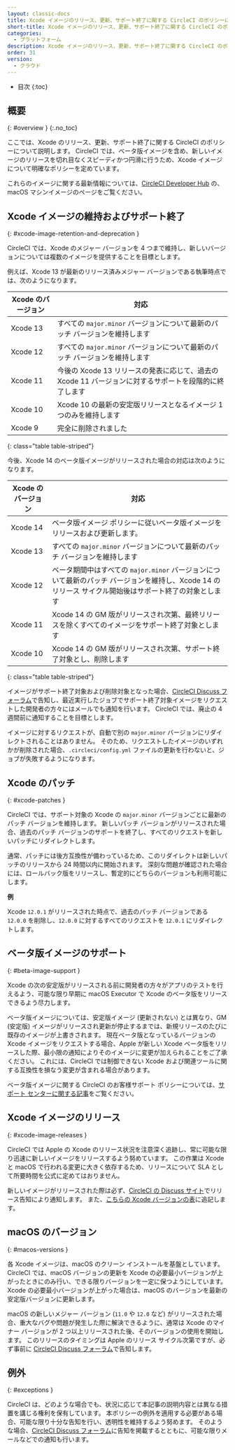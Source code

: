```yaml
---
layout: classic-docs
title: Xcode イメージのリリース、更新、サポート終了に関する CircleCI のポリシーについて
short-title: Xcode イメージのリリース、更新、サポート終了に関する CircleCI のポリシーについて
categories:
  - プラットフォーム
description: Xcode イメージのリリース、更新、サポート終了に関する CircleCI のポリシーについて
order: 31
version:
  - クラウド
---
```


* 目次
{:toc}

## 概要
{: #overview }
{:.no_toc}

ここでは、Xcode のリリース、更新、サポート終了に関する CircleCI のポリシーについて説明します。 CircleCI では、ベータ版イメージを含め、新しいイメージのリリースを切れ目なくスピーディかつ円滑に行うため、Xcode イメージについて明確なポリシーを定めています。

これらのイメージに関する最新情報については、[CircleCI Developer Hub](https://circleci.com/developer/machine/image/macos) の、macOS マシンイメージのページをご覧ください。

## Xcode イメージの維持およびサポート終了
{: #xcode-image-retention-and-deprecation }

CircleCI では、Xcode のメジャー バージョンを 4 つまで維持し、新しいバージョンについては複数のイメージを提供することを目標とします。

例えば、Xcode 13 が最新のリリース済みメジャー バージョンである執筆時点では、次のようになります。

| Xcode のバージョン | 対応                                                            |
| ------------ | ------------------------------------------------------------- |
| Xcode 13     | すべての `major.minor` バージョンについて最新のパッチ バージョンを維持します                |
| Xcode 12     | すべての `major.minor` バージョンについて最新のパッチ バージョンを維持します                |
| Xcode 11     | 今後の Xcode 13 リリースの発表に応じて、過去の Xcode 11 バージョンに対するサポートを段階的に終了します |
| Xcode 10     | Xcode 10 の最新の安定版リリースとなるイメージ 1 つのみを維持します                       |
| Xcode 9      | 完全に削除されました                                                    |
{: class="table table-striped"}

今後、Xcode 14 のベータ版イメージがリリースされた場合の対応は次のようになります。

| Xcode のバージョン | 対応                                                                                       |
| ------------ | ---------------------------------------------------------------------------------------- |
| Xcode 14     | ベータ版イメージ ポリシーに従いベータ版イメージをリリースおよび更新します。                                                   |
| Xcode 13     | すべての `major.minor` バージョンについて最新のパッチ バージョンを維持します                                           |
| Xcode 12     | ベータ期間中はすべての `major.minor` バージョンについて最新のパッチ バージョンを維持し、Xcode 14 のリリース サイクル開始後はサポート終了の対象とします |
| Xcode 11     | Xcode 14 の GM 版がリリースされ次第、最終リリースを除くすべてのイメージをサポート終了対象とします                                  |
| Xcode 10     | Xcode 14 の GM 版がリリースされ次第、サポート終了対象とし、削除します                                                |
{: class="table table-striped"}

イメージがサポート終了対象および削除対象となった場合、[CircleCI Discuss フォーラム](https://discuss.circleci.com/c/announcements/39)で告知し、最近実行したジョブでサポート終了対象イメージをリクエストした開発者の方々にはメールでも通知を行います。 CircleCI では、廃止の 4 週間前に通知することを目標とします。

イメージに対するリクエストが、自動で別の `major.minor` バージョンにリダイレクトされることはありません。 そのため、リクエストしたイメージのいずれかが削除された場合、`.circleci/config.yml` ファイルの更新を行わないと、ジョブが失敗するようになります。

## Xcode のパッチ
{: #xcode-patches }

CircleCI では、サポート対象の Xcode の `major.minor` バージョンごとに最新のパッチ バージョンを維持します。 新しいパッチ バージョンがリリースされた場合、過去のパッチ バージョンのサポートを終了し、すべてのリクエストを新しいパッチにリダイレクトします。

通常、パッチには後方互換性が備わっているため、このリダイレクトは新しいパッチのリリースから 24 時間以内に開始されます。 深刻な問題が確認された場合には、ロールバック版をリリースし、暫定的にどちらのバージョンも利用可能にします。

**例**

Xcode `12.0.1` がリリースされた時点で、過去のパッチ バージョンである `12.0.0` を削除し、`12.0.0` に対するすべてのリクエストを `12.0.1` にリダイレクトします。

## ベータ版イメージのサポート
{: #beta-image-support }

Xcode の次の安定版がリリースされる前に開発者の方々がアプリのテストを行えるよう、可能な限り早期に macOS Executor で Xcode のベータ版をリリースできるよう尽力します。

ベータ版イメージについては、安定版イメージ (更新されない) とは異なり、GM (安定版) イメージがリリースされ更新が停止するまでは、新規リリースのたびに既存のイメージが上書きされます。 現在ベータ版となっているバージョンの Xcode イメージをリクエストする場合、Apple が新しい Xcode ベータ版をリリースした際、最小限の通知によりそのイメージに変更が加えられることをご了承ください。 これには、CircleCI では制御できない Xcode および関連ツールに関する互換性を損なう変更が含まれる場合があります。

ベータ版イメージに関する CircleCI のお客様サポート ポリシーについては、[サポート センターに関する記事](https://support.circleci.com/hc/ja-jp/articles/360046930351-What-is-CircleCI-s-Xcode-Beta-Image-Support-Policy-)をご覧ください。

## Xcode イメージのリリース
{: #xcode-image-releases }

CircleCI では Apple の Xcode のリリース状況を注意深く追跡し、常に可能な限り迅速に新しいイメージをリリースするよう努めています。 この作業は Xcode と macOS で行われる変更に大きく依存するため、リリースについて SLA として所要時間を公式に定めてはおりません。

新しいイメージがリリースされた際は必ず、[CircleCI の Discuss サイト](https://discuss.circleci.com/c/announcements/39)でリリース告知により通知します。 また、[こちらの Xcode バージョンの表]({{site.baseurl}}/2.0/testing-ios/#supported-xcode-versions)に追記します。

## macOS のバージョン
{: #macos-versions }

各 Xcode イメージは、macOS のクリーン インストールを基盤としています。 CircleCI では、macOS バージョンの更新を Xcode の必要最小バージョンが上がったときにのみ行い、できる限りバージョンを一定に保つようにしています。 Xcode の必要最小バージョンが上がった場合は、macOS のバージョンを最新の安定版バージョンに更新します。

macOS の新しいメジャー バージョン (`11.0` や `12.0` など) がリリースされた場合、重大なバグや問題が発生した際に解決できるように、通常は Xcode のマイナー バージョンが 2 つ以上リリースされた後、そのバージョンの使用を開始します。 このリリースのタイミングは Apple のリリース サイクル次第ですが、必ず事前に [CircleCI Discuss フォーラム](https://discuss.circleci.com/c/announcements/39)で告知します。

## 例外
{: #exceptions }

CircleCI は、どのような場合でも、状況に応じて本記事の説明内容とは異なる措置を講じる権利を保有しています。 本ポリシーの例外を適用する必要がある場合、可能な限り十分な告知を行い、透明性を維持するよう努めます。 そのような場合、[CircleCI Discuss フォーラム](https://discuss.circleci.com/c/announcements/39)に告知を掲載するとともに、可能な限りメールなどでの通知も行います。
